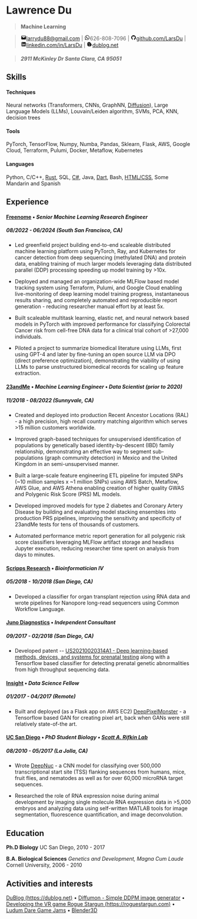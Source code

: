Lawrence Du
=========================

> **Machine Learning**

> ![mail](icons/png/mail.png)[larrydu88@gmail.com](mailto:larrydu88@gmail.com) | ![phone](icons/png/whatsapp.png)626-808-7096 | ![github](icons/png/github.png)[github.com/LarsDu](https://github.com/LarsDu) | ![linkedin](icons/png/linkedin.png)[linkedin.com/in/LarsDu](https://linkedin.com/in/LarsDu) | ![dublog.net](icons/png/blogger-alt.png)[dublog.net](https://dublog.net)

> ##### 2911 McKinley Dr Santa Clara, CA 95051

Skills
--------------------
#### Techniques
Neural networks (Transformers, CNNs, GraphNN, [Diffusion](https://github.com/LarsDu/DiffuMon)), Large Language Models (LLMs), Louvain/Leiden algorithm, SVMs, PCA, KNN, decision trees

#### Tools
PyTorch, TensorFlow, Numpy, Numba, Pandas, Sklearn, Flask, AWS, Google Cloud, Terraform, Pulumi, Docker, Metaflow, Kubernetes

#### Languages
Python, C/C++, [Rust](https://github.com/LarsDu/StarRust), SQL, [C\#](https://roguestargun.com), Java, [Dart](https://github.com/LarsDu/simple_flutter_audio_recorder), Bash, [HTML/CSS](https://dublog.net), Some Mandarin and Spanish


Experience
--------------------
#### [Freenome](https://www.linkedin.com/company/freenome/mycompany/) • *Senior Machine Learning Research Engineer* 
##### 08/2022 - 06/2024 (South San Francisco, CA)

 * Led greenfield project building end-to-end scaleable distributed machine learning platform using PyTorch, Ray, and Kubernetes for cancer detection from deep sequencing (methylated DNA) and protein data, enabling training of much larger models leveraging data distributed parallel (DDP) processing speeding up model training by >10x.

 * Deployed and managed an organization-wide MLFlow based model tracking system using Terraform, Pulumi, and Google Cloud enabling live-monitoring of deep learning model training progress, instantaneous results sharing, and completely automated and reproducible report generation - reducing researcher manual effort by at least 5x.

 * Built scaleable multitask learning, elastic net, and neural network based models in PyTorch with improved performance for classifying Colorectal Cancer risk from cell-free DNA data for a clinical trial cohort of >27,000 individuals.

 * Piloted a project to summarize biomedical literature using LLMs, first using GPT-4 and later by fine-tuning an open source LLM via DPO (direct preference optimization), demonstrating the viability of using LLMs to parse unstructured biomedical records for scaling up feature extraction.

#### [23andMe](https://www.linkedin.com/company/23andme/mycompany/) • *Machine Learning Engineer* • *Data Scientist (prior to 2020)*
##### 11/2018 - 08/2022 (Sunnyvale, CA)

 * Created and deployed into production Recent Ancestor Locations (RAL) - a high precision, high recall country matching algorithm which serves >15 million customers worldwide.

 * Improved graph-based techniques for unsupervised identification of populations by genetically based identity-by-descent (IBD) family relationship, demonstrating an effective way to segment sub-populations (graph community detection) in Mexico and the United Kingdom in an semi-unsupervised manner.

 * Built a large-scale feature engineering ETL pipeline for imputed SNPs (~10 million samples x ~1 million SNPs) using AWS Batch, Metaflow, AWS Glue, and AWS Athena enabling creation of higher quality GWAS and Polygenic Risk Score (PRS) ML models.

 * Developed improved models for type 2 diabetes and Coronary Artery Disease by building and evaluating model stacking ensembles into production PRS pipelines, improving the sensitivity and specificity of 23andMe tests for tens of thousands of customers.

 * Automated performance metric report generation for all polygenic risk score classifiers leveraging MLFlow artifact storage and headless Jupyter execution, reducing researcher time spent on analysis from days to minutes.


#### [Scripps Research](https://www.scripps.edu/science-and-medicine/cores-and-services/bioinformatics-core/index.html) • *Bioinformatician IV*
##### 05/2018 - 10/2018 (San Diego, CA)

 * Developed a classifier for organ transplant rejection using RNA data and wrote pipelines for Nanopore long-read sequencers using Common Workflow Language.

#### [Juno Diagnostics](https://www.linkedin.com/company/juno-diagnostics/) • *Independent Consultant*
##### 09/2017 - 02/2018 (San Diego, CA)

 * Developed patent -- [US20210020314A1 - Deep learning-based methods, devices, and systems for prenatal testing](https://patents.google.com/patent/US20210020314A1) along with a Tensorflow based classifier for detecting prenatal genetic abnormalities from high throughput sequencing data.

#### [Insight](https://insightfellows.com/data-science) • *Data Science Fellow*
##### 01/2017 - 04/2017 (Remote)

 * Built and deployed (as a Flask app on AWS EC2) [DeepPixelMonster](https://github.com/LarsDu/DeepPixelMonster) - a Tensorflow based GAN for creating pixel art, back when GANs were still relatively state-of-the art.

#### [UC San Diego](https://www.linkedin.com/school/ucsandiego) • *PhD Student Biology • [Scott A. Rifkin Lab](http://labs.biology.ucsd.edu/rifkin/)*
##### 08/2010 - 05/2017 (La Jolla, CA)

 * Wrote [DeepNuc](https://github.com/LarsDu/DeepNuc) - a CNN model for classifying over 500,000 transcriptional start site (TSS) flanking sequences from humans, mice, fruit flies, and nematodes as well as for over 60,000 microRNA target sequences.

 * Researched the role of RNA expression noise during animal development by imaging single molecule RNA expression data in >5,000 embryos and analyzing data using self-written MATLAB tools for image segmentation, fluorescence quantification, and image deconvolution.
  
Education
---------
**Ph.D Biology**
UC San Diego, 2010 - 2017

**B.A. Biological Sciences** *Genetics and Development, Magna Cum Laude*
Cornell University, 2006 - 2010

Activities and interests
------------------------ 
[DuBlog (https://dublog.net)](https://dublog.net) • [Diffumon - Simple DDPM image generator](https://github.com/LarsDu/DiffuMon) • [Developing the VR game Rogue Stargun (https://roguestargun.com)](https://roguestargun.com) • [Ludum Dare Game Jams](https://ldjam.com/users/larsdu/games) • [Blender3D](https://sketchfab.com/3d-models/walken-23f4b6f0dcea4bf3afe714a59a9473e9)